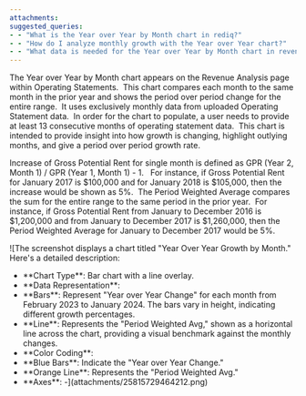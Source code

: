 ```yaml
---
attachments: 
suggested_queries:
- - "What is the Year over Year by Month chart in rediq?"
- - "How do I analyze monthly growth with the Year over Year chart?"
- - "What data is needed for the Year over Year by Month chart in revenue analysis?"
---
```

The Year over Year by Month chart appears on the Revenue Analysis page within Operating Statements.  This chart compares each month to the same month in the prior year and shows the period over period change for the entire range.  It uses exclusively monthly data from uploaded Operating Statement data.  In order for the chart to populate, a user needs to provide at least 13 consecutive months of operating statement data.  This chart is intended to provide insight into how growth is changing, highlight outlying months, and give a period over period growth rate.

Increase of Gross Potential Rent for single month is defined as GPR (Year 2, Month 1) / GPR (Year 1, Month 1) - 1.   For instance, if Gross Potential Rent for January 2017 is $100,000 and for January 2018 is $105,000, then the increase would be shown as 5%.  The Period Weighted Average compares the sum for the entire range to the same period in the prior year.  For instance, if Gross Potential Rent from January to December 2016 is $1,200,000 and from January to December 2017 is $1,260,000, then the Period Weighted Average for January to December 2017 would be 5%.

![The screenshot displays a chart titled "Year Over Year Growth by Month." Here's a detailed description:
- \*\*Chart Type\*\*: Bar chart with a line overlay.
- \*\*Data Representation\*\*:
- \*\*Bars\*\*: Represent "Year over Year Change" for each month from February 2023 to January 2024. The bars vary in height, indicating different growth percentages.
- \*\*Line\*\*: Represents the "Period Weighted Avg," shown as a horizontal line across the chart, providing a visual benchmark against the monthly changes.
- \*\*Color Coding\*\*:
- \*\*Blue Bars\*\*: Indicate the "Year over Year Change."
- \*\*Orange Line\*\*: Represents the "Period Weighted Avg."
- \*\*Axes\*\*:
-](attachments/25815729464212.png)